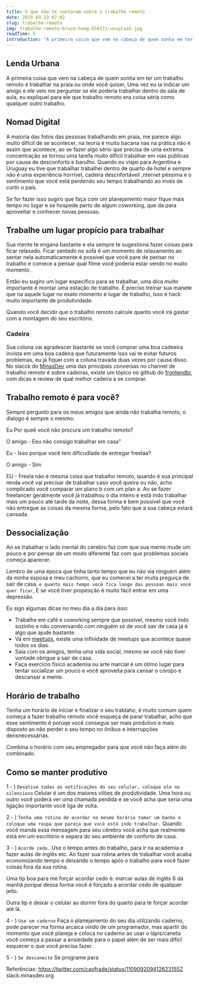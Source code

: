 ```yaml
---
title: O que não te contaram sobre o trabalho remoto
date: 2019-03-23 07:02
slug: trabalho-remoto
img: trabalho-remoto-bruce-hong-556211-unsplash.jpg
readTime: 5
introduction: "A primeira coisa que vem na cabeça de quem sonha em ter um trabalho remoto é trabalhar na praia ou onde você quiser, Uma vez eu ia indicar um amigo"
---
```

## Lenda Urbana 

A primeira coisa que vem na cabeça de quem sonha em ter um trabalho remoto é trabalhar na praia ou onde você quiser, Uma vez eu ia indicar um amigo e ele veio me perguntar se ele poderia trabalhar dentro da sala de aula, eu expliquei para ele que trabalho remoto era coisa séria como qualquer outro trabalho.

## Nomad Digital
A maioria das fotos das pessoas trabalhando em praia, me parece algo muito difícil de se acontecer, na teoria é muito bacana nas na prática não é assim que acontece, ao se fazer algo sério que precisa de uma extrema concentração se tornou uma tarefa muito difícil trabalhar em vias públicas por causa de desconforto e barulho. Quando eu viajei para Argentina e Uruguay eu tive que trabalhar trabalhei dentro de quarto de hotel e sempre não é uma experiência horrível, cadeira descnfortáveil ,nternet  péssima e o sentimento que você está perdendo seu tempo trabalhando ao invés de curtir o país. 

Se for fazer isso sugiro que faça com um planejamento maior fique mais tempo no lugar e se hospede perto de algum coworking, que da para aproveitar e conhecer novas pessoas.

## Trabalhe um lugar propício para trabalhar
Sua mente te engana bastante e ela sempre te sugestiona fazer coisas para ficar relaxado. Ficar sentado no sofá é um momento de relaxamento ao sentar nela automaticamente é possível que você pare de pensar no trabalho e comece a pensar qual filme você poderia estar vendo no exato momento.

Então eu sugiro um lugar específico para se trabalhar, uma dica muito importante é montar uma estação de trabalho. Ë preciso treinar sua manete que na aquele lugar no exato momento é lugar de trabalho, isso é hack muito importante de produtividade.

Quando você decidir que o trabalho remoto calcule quanto você irá gastar com a montagem do seu escritório.

### Cadeira
Sua coluna vai agradescer bastante se você comprar uma boa cadeeira invista em uma boa cadeira
que futuramente isso vai te evitar futuros problemas, eu já fiquei com a coluna travada duas vezes por causa disso. No slacck do [MinasDev](http://minasdev.org) uma das principais conversas no channel de trabalho remoto é sobre cadeiras, existe um tópico no github do [frontendbr](https://github.com/frontendbr/forum/issues/292), com dicas e review de qual melhor cadeira a se comprar.

## Trabalho remoto é para você?
Sempre pergunto para os meus amigos que  ainda não trabalha remoto,  o dialogo é sempre o mesmo:

Eu Por queê você não procura um trabalho remoto?

O amigo - Eeu não consigo trabalhar em casa" 

Eu - Isso porque você tem dificudlade de entregar freelaa?

O amigo - Sim

EU - Freela não é mesma coisa que trabalho remoto, quando é sua principal renda você vai precisar de trabalhar caso você queira ou não, acho complicado você comparar um plano b com um plan a. Ao se fazer freelancer geralmente você já trabalhou o dia inteiro e está indo trabalhar mais um pouco até tarde da noite,  dessa forma é bem possível que você não entregue as coisas da mesma forma, pelo fato que a sua cabeça estará cansada.

## Dessocialização
Ao se trabalhar o lado mental do cérebro faz com que sua mente mude um pouco e por pensar de um modo diferente faz com que problemas sociais começa aparecer. 

Lembro de uma época que tinha tanto tempo que eu não via ninguém além da minha esposa e meu cachorro, que eu comecei a ter muita preguiça de sair de casa, `e quanto mais tempo você fica longe das pessoas mais você quer ficar`, E se você tiver propesção é muito fácil entrar em uma depressão.

Eu sigo algumas dicas no meu dia a dia para isso:
- Trabalhe em café e coworking sempre que possível, mesmo você indo sozinho e não conversando com ninguém só de você sair de casa já é algo que ajude bastante.
- Vá em [meetups](https://meetup.com), existe uma infinidade de meetups que acontece quase todos os dias.
- Saia com os amigos, tenha uma vida social, mesmo se você não tiver vontade obrigue a sair de casa.
- Faça exercício físico academia  ou arte marcial é um ótimo lugar para tentar socializar um pouco e  você aproveita para cansar o coropo e descansar a mente.

## Horário de trabalho
Tenha um horário de iníciar e finalizar o seu trablaho,  é muito comum quem começa a fazer trabalho remoto você esqueça de parar trabalhar, acho que esse sentimento é poruqe você consegue ser mais produtivo e mais disposto ao não perder o seu tempo no ônibus e interrupções densnecessárias. 

Combina o horário com seu empregador para que você não faça além do combinado.


## Como se manter produtivo
1 - ) `Desative todas as notificações do seu celular, coloque ele no silencioso`
Celular é um dos maiores vilões de produtividade.  Uma hora ou outro você poderá ver uma chamada perdida e se você acha que  seria uma ligação  importante você liga de volta.

2 - )  `Tenha uma rotina de acordar no mesmo horário tomar um banho e  coloque uma roupa que pareça que você está indo trabalhar.`
Quando você manda essa mensagem para seu cérebro você acha que realmente está em um escritório e separa do seu ambiente de conforto de casa.

3 - ) `Acorde cedo.`
Use o tempo antes do trabalho, para ir na academia e fazer aulas de inglês etc. Ao fazer sua rotina antes de trabalhar você acaba economizando tempo e deixando o tempo após o trabalho para você fazer coisas fora da sua rotina.

Uma tip boa para me forçar acordar cedo é:   marcar aulas de inglês 6 da manhã porque dessa forma você é forçado a acordar cedo de qualquer jeito.

Outra tip é deixar o celular ao dormir fora do quarto para te forçar acordar até lá.

4 - ) `Use um caderno`
Faça o planejamento do seu dia utilizando caderno, pode  parecer ma forma arcaica vindo de um programador, mas apartir do momento que você planeja e coloca no caderno ao usar o lápis/caneta
você começa a passar a ansiedade para o papel além de ser mais díficl esquecer o que você precisa fazer.

5 - ) `Se desconecte`
Se programe para  

Referências:
https://twitter.com/caofrade/status/1109092094126231552
slack.minasdev.org
